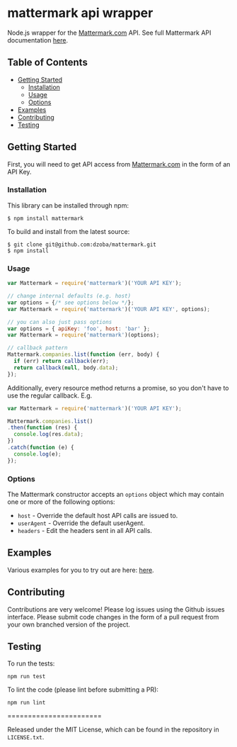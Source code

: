 # mattermark api wrapper

Node.js wrapper for the [Mattermark.com](http://mattermark.com) API. See full Mattermark API documentation [here](http://http://mattermark.com/api/).

## Table of Contents

- [Getting Started](#getting-started)
  - [Installation](#installation)
  - [Usage](#usage)
  - [Options](#options)
- [Examples](#examples)
- [Contributing](#contributing)
- [Testing](#testing)

## Getting Started

First, you will need to get API access from [Mattermark.com](http://mattermark.com/api/) in the form of an API Key.

### Installation

This library can be installed through npm:

```
$ npm install mattermark
```

To build and install from the latest source:

```
$ git clone git@github.com:dzoba/mattermark.git
$ npm install
```

### Usage
```javascript
var Mattermark = require('mattermark')('YOUR API KEY');

// change internal defaults (e.g. host)
var options = {/* see options below */};
var Mattermark = require('mattermark')('YOUR API KEY', options);

// you can also just pass options
var options = { apiKey: 'foo', host: 'bar' };
var Mattermark = require('mattermark')(options);

// callback pattern
Mattermark.companies.list(function (err, body) {
  if (err) return callback(err);
  return callback(null, body.data);
});
```

Additionally, every resource method returns a promise, so you don't have to use the regular callback. E.g.

```javascript
var Mattermark = require('mattermark')('YOUR API KEY');

Mattermark.companies.list()
.then(function (res) {
  console.log(res.data);
})
.catch(function (e) {
  console.log(e);
});
```

### Options
The Mattermark constructor accepts an `options` object which may contain one or more of the following options:

* `host` - Override the default host API calls are issued to.
* `userAgent` - Override the default userAgent.
* `headers` - Edit the headers sent in all API calls.

## Examples

Various examples for you to try out are here: [here](https://github.com/dzoba/mattermark/tree/master/examples).

## Contributing

Contributions are very welcome!  Please log issues using the Github issues interface.  Please submit code changes in the form of a pull request from your own branched version of the project.

## Testing

To run the tests:

    npm run test
To lint the code (please lint before submitting a PR):

    npm run lint

=======================

Released under the MIT License, which can be found in the repository in `LICENSE.txt`.
